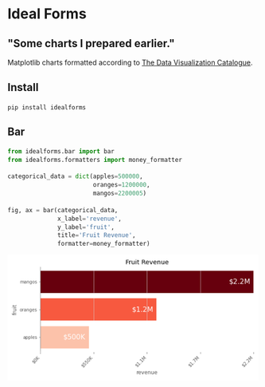 # Ideal Forms
## "Some charts I prepared earlier."
Matplotlib charts formatted according to [The Data Visualization Catalogue](https://datavizcatalogue.com/).

## Install
```pip install idealforms```

## Bar
```python
from idealforms.bar import bar
from idealforms.formatters import money_formatter

categorical_data = dict(apples=500000,
                        oranges=1200000,
                        mangos=2200005)

fig, ax = bar(categorical_data,
              x_label='revenue',
              y_label='fruit',
              title='Fruit Revenue',
              formatter=money_formatter)
```
![ideal bar chart image](./docs/demo_fig.png)
